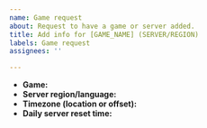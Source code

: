 ```yaml
---
name: Game request
about: Request to have a game or server added.
title: Add info for [GAME_NAME] (SERVER/REGION)
labels: Game request
assignees: ''

---
```


- **Game:**
- **Server region/language:**
- **Timezone (location or offset):**
- **Daily server reset time:**

